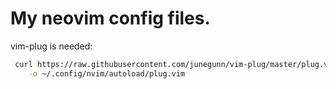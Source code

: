 # My neovim config files.


vim-plug is needed:
```sh
 curl https://raw.githubusercontent.com/junegunn/vim-plug/master/plug.vim \
 	-o ~/.config/nvim/autoload/plug.vim
```
